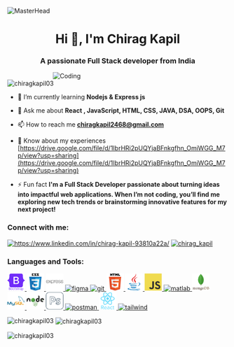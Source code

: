 
![MasterHead]([[https://dynamic.brandcrowd.com/template/preview/design/87e6826c-211a-469c-a422-63164aac2d02/79956184-7505-4638-bab8-d71bda77e0bd?v=4&designTemplateVersion=1&logoTemplateVersion=6&size=design-preview-wide-2x](https://drive.google.com/file/d/16FHa8koeQAveNGFSE_TZdcJMIXDIrY1L/view?usp=sharing](https://gitprotect.io/blog/wp-content/uploads/2022/09/github-disaster-recovery.png)))
<h1 align="center">Hi 👋, I'm Chirag Kapil</h1>
<h3 align="center">A passionate Full Stack developer from India</h3>
<img align="right" alt="Coding" width="400" src="https://i.pinimg.com/originals/79/9e/0d/799e0d7779f6ea6c3a89885ff60c55af.gif" />

<p align="left"> <img src="https://komarev.com/ghpvc/?username=chiragkapil03&label=Profile%20views&color=0e75b6&style=flat" alt="chiragkapil03" /> </p>


- 🌱 I’m currently learning **Nodejs & Express js**

- 💬 Ask me about **React , JavaScript, HTML, CSS, JAVA, DSA, OOPS, Git**

- 📫 How to reach me **chiragkapil2468@gmail.com**

- 📄 Know about my experiences [https://drive.google.com/file/d/1IbrHRi2pUQYjaBFnkgfhn_OmiWGG_M7p/view?usp=sharing](https://drive.google.com/file/d/1IbrHRi2pUQYjaBFnkgfhn_OmiWGG_M7p/view?usp=sharing)

- ⚡ Fun fact **I'm a Full Stack Developer passionate about turning ideas into impactful web applications. When I’m not coding, you’ll find me exploring new tech trends or brainstorming innovative features for my next project!**

<h3 align="left">Connect with me:</h3>
<p align="left">
<a href="https://linkedin.com/in/https://www.linkedin.com/in/chirag-kapil-93810a22a/" target="blank"><img align="center" src="https://raw.githubusercontent.com/rahuldkjain/github-profile-readme-generator/master/src/images/icons/Social/linked-in-alt.svg" alt="https://www.linkedin.com/in/chirag-kapil-93810a22a/" height="30" width="40" /></a>
<a href="https://instagram.com/chirag_kapil" target="blank"><img align="center" src="https://raw.githubusercontent.com/rahuldkjain/github-profile-readme-generator/master/src/images/icons/Social/instagram.svg" alt="chirag_kapil" height="30" width="40" /></a>
</p>

<h3 align="left">Languages and Tools:</h3>
<p align="left"> <a href="https://getbootstrap.com" target="_blank" rel="noreferrer"> <img src="https://raw.githubusercontent.com/devicons/devicon/master/icons/bootstrap/bootstrap-plain-wordmark.svg" alt="bootstrap" width="40" height="40"/> </a> <a href="https://www.w3schools.com/css/" target="_blank" rel="noreferrer"> <img src="https://raw.githubusercontent.com/devicons/devicon/master/icons/css3/css3-original-wordmark.svg" alt="css3" width="40" height="40"/> </a> <a href="https://expressjs.com" target="_blank" rel="noreferrer"> <img src="https://raw.githubusercontent.com/devicons/devicon/master/icons/express/express-original-wordmark.svg" alt="express" width="40" height="40"/> </a> <a href="https://www.figma.com/" target="_blank" rel="noreferrer"> <img src="https://www.vectorlogo.zone/logos/figma/figma-icon.svg" alt="figma" width="40" height="40"/> </a> <a href="https://git-scm.com/" target="_blank" rel="noreferrer"> <img src="https://www.vectorlogo.zone/logos/git-scm/git-scm-icon.svg" alt="git" width="40" height="40"/> </a> <a href="https://www.w3.org/html/" target="_blank" rel="noreferrer"> <img src="https://raw.githubusercontent.com/devicons/devicon/master/icons/html5/html5-original-wordmark.svg" alt="html5" width="40" height="40"/> </a> <a href="https://www.java.com" target="_blank" rel="noreferrer"> <img src="https://raw.githubusercontent.com/devicons/devicon/master/icons/java/java-original.svg" alt="java" width="40" height="40"/> </a> <a href="https://developer.mozilla.org/en-US/docs/Web/JavaScript" target="_blank" rel="noreferrer"> <img src="https://raw.githubusercontent.com/devicons/devicon/master/icons/javascript/javascript-original.svg" alt="javascript" width="40" height="40"/> </a> <a href="https://www.mathworks.com/" target="_blank" rel="noreferrer"> <img src="https://upload.wikimedia.org/wikipedia/commons/2/21/Matlab_Logo.png" alt="matlab" width="40" height="40"/> </a> <a href="https://www.mongodb.com/" target="_blank" rel="noreferrer"> <img src="https://raw.githubusercontent.com/devicons/devicon/master/icons/mongodb/mongodb-original-wordmark.svg" alt="mongodb" width="40" height="40"/> </a> <a href="https://www.mysql.com/" target="_blank" rel="noreferrer"> <img src="https://raw.githubusercontent.com/devicons/devicon/master/icons/mysql/mysql-original-wordmark.svg" alt="mysql" width="40" height="40"/> </a> <a href="https://nodejs.org" target="_blank" rel="noreferrer"> <img src="https://raw.githubusercontent.com/devicons/devicon/master/icons/nodejs/nodejs-original-wordmark.svg" alt="nodejs" width="40" height="40"/> </a> <a href="https://www.photoshop.com/en" target="_blank" rel="noreferrer"> <img src="https://raw.githubusercontent.com/devicons/devicon/master/icons/photoshop/photoshop-line.svg" alt="photoshop" width="40" height="40"/> </a> <a href="https://postman.com" target="_blank" rel="noreferrer"> <img src="https://www.vectorlogo.zone/logos/getpostman/getpostman-icon.svg" alt="postman" width="40" height="40"/> </a> <a href="https://reactjs.org/" target="_blank" rel="noreferrer"> <img src="https://raw.githubusercontent.com/devicons/devicon/master/icons/react/react-original-wordmark.svg" alt="react" width="40" height="40"/> </a> <a href="https://tailwindcss.com/" target="_blank" rel="noreferrer"> <img src="https://www.vectorlogo.zone/logos/tailwindcss/tailwindcss-icon.svg" alt="tailwind" width="40" height="40"/> </a> </p>

<p><img align="left" src="https://github-readme-stats.vercel.app/api/top-langs?username=chiragkapil03&show_icons=true&locale=en&layout=compact" alt="chiragkapil03" /></p>

<p>&nbsp;<img align="center" src="https://github-readme-stats.vercel.app/api?username=chiragkapil03&show_icons=true&locale=en" alt="chiragkapil03" /></p>

<p><img align="center" src="https://github-readme-streak-stats.herokuapp.com/?user=chiragkapil03&" alt="chiragkapil03" /></p>
